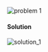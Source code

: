 ![problem 1](https://github.com/cpp-rakesh/discrete_mathematics_and_its_applications/blob/master/chapter_8_advanced_counting_techniques/8.4_generating_functions/exercises/repo/problem_1.jpg)

#### Solution
![solution_1](https://github.com/cpp-rakesh/discrete_mathematics_and_its_applications/blob/master/chapter_8_advanced_counting_techniques/8.4_generating_functions/exercises/repo/solution_1.jpg)

